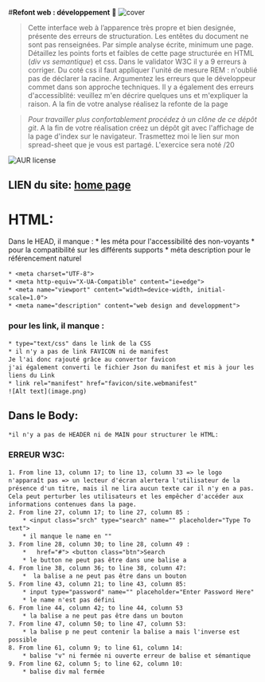 #**Refont web : développement** 🚀 
![cover](./cover.PNG)
>Cette interface web à l’apparence très propre et bien designée, présente des erreurs de structuration. Les entêtes du document ne sont pas renseignées.
Par simple analyse écrite, minimum une page. Détaillez les points forts et faibles de cette page structurée en  HTML (_div vs semantique_) et css. Dans le validator W3C il y a 9 erreurs à corriger. Du coté css il faut appliquer l'unité de mesure REM :  n'oublié pas de déclarer la racine. Argumentez les erreurs que le développeur commet dans son approche techniques. Il y a également des erreurs d'accessiblité: veuillez m'en décrire quelques uns et m'expliquer la raison. A la fin de votre analyse réalisez la refonte de la page

> *Pour travailler plus confortablement procédez à un clône de ce dépôt git*.
> A la fin de votre réalisation créez un dépôt git avec l'affichage de la page d'index sur le navigateur.
> Trasmettez moi le lien sur mon spread-sheet que je vous est partagé. 
> L'exercice sera  noté /20

![AUR license](https://img.shields.io/aur/license/c)

## LIEN du site: [home page](https://github.com/laetitiamichel/Refont-design-exo)

# **HTML:**
Dans le HEAD, il manque :
    * les méta pour l'accessibilité des non-voyants
    * pour la compatibilité sur les différents supports
    * méta description pour le référencement naturel

    * <meta charset="UTF-8">
    * <meta http-equiv="X-UA-Compatible" content="ie=edge">
    * <meta name="viewport" content="width=device-width, initial-scale=1.0">
    * <meta name="description" content="web design and developpment">

### pour les link, il manque :
    * type="text/css" dans le link de la CSS
    * il n'y a pas de link FAVICON ni de manifest
    Je l'ai donc rajouté grâce au convertor favicon
    j'ai également converti le fichier Json du manifest et mis à jour les liens du Link
    * link rel="manifest" href="favicon/site.webmanifest"
    ![Alt text](image.png)

## Dans le Body:
    *il n'y a pas de HEADER ni de MAIN pour structurer le HTML:

### ERREUR W3C:
    1. From line 13, column 17; to line 13, column 33 => le logo n'apparaît pas => un lecteur d'écran alertera l'utilisateur de la présence d'un titre, mais il ne lira aucun texte car il n'y en a pas. Cela peut perturber les utilisateurs et les empêcher d'accéder aux informations contenues dans la page.
    2. From line 27, column 17; to line 27, column 85 :
        * <input class="srch" type="search" name="" placeholder="Type To text">
        * il manque le name en "" 
    3. From line 28, column 30; to line 28, column 49 :
        *   href="#"> <button class="btn">Search
        * le button ne peut pas être dans une balise a
    4. From line 38, column 36; to line 38, column 47:
        *  la balise a ne peut pas être dans un bouton
    5. From line 43, column 21; to line 43, column 85:
        * input type="password" name="" placeholder="Enter Password Here"
        * le name n'est pas défini
    6. From line 44, column 42; to line 44, column 53
        * la balise a ne peut pas être dans un bouton
    7. From line 47, column 50; to line 47, column 53:
        * la balise p ne peut contenir la balise a mais l'inverse est possible
    8. From line 61, column 9; to line 61, column 14:
        * balise "v" ni fermée ni ouverte erreur de balise et sémantique
    9. From line 62, column 5; to line 62, column 10:
        * balise div mal fermée
